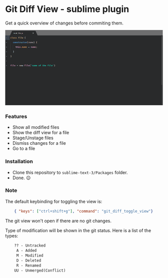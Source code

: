 # Git Diff View - sublime plugin
Get a quick overview of changes before commiting them.

![Example](/img/showcase.gif)


### Features
- Show all modified files
- Show the diff view for a file 
- Stage/Unstage files
- Dismiss changes for a file
- Go to a file

### Installation

* Clone this repository to `sublime-text-3/Packages` folder.
* Done. :wink:

### Note


The default keybinding for toggling the view is:

```json
    { "keys": ["ctrl+shift+g"], "command": "git_diff_toggle_view"}
```

The git view won't open if there are no git changes.



Type of modification will be shown in the git status. 
Here is a list of the types: 
```
    ?? - Untracked
     A - Added
     M - Modified
     D - Deleted
     R - Renamed
    UU - Unmerged(Conflict)
 ```
